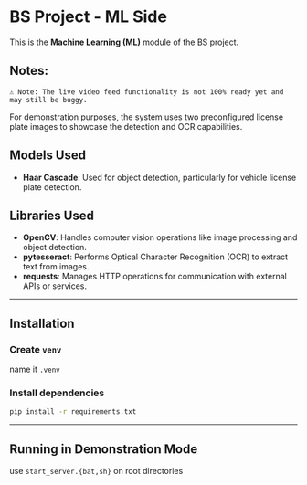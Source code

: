 # BS Project - ML Side

This is the **Machine Learning (ML)** module of the BS project.

## Notes:
    ⚠ Note: The live video feed functionality is not 100% ready yet and may still be buggy.
For demonstration purposes, the system uses two preconfigured license plate images to showcase the detection and OCR capabilities.

## Models Used
- **Haar Cascade**: Used for object detection, particularly for vehicle license plate detection.

## Libraries Used
- **OpenCV**: Handles computer vision operations like image processing and object detection.
- **pytesseract**: Performs Optical Character Recognition (OCR) to extract text from images.
- **requests**: Manages HTTP operations for communication with external APIs or services.

---

## Installation

### Create `venv`
name it `.venv`

### Install dependencies
```bash
pip install -r requirements.txt
```

---

## Running in Demonstration Mode
use `start_server.{bat,sh}` on root directories
